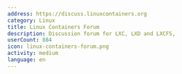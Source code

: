 ```yaml
---
address: https://discuss.linuxcontainers.org
category: Linux
title: Linux Containers Forum
description: Discussion forum for LXC, LXD and LXCFS,
userCount: 884
icon: linux-containers-forum.png
activity: medium
language: en
---
```


